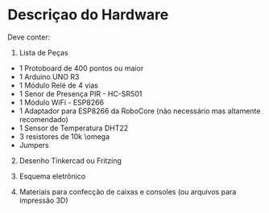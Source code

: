 # Descriçao do Hardware

Deve conter:

1) Lista de Peças

* 1 Protoboard de 400 pontos ou maior
* 1 Arduino UNO R3
* 1 Módulo Relé de 4 vias
* 1 Senor de Presença PIR - HC-SR501
* 1 Módulo WiFi - ESP8266
* 1 Adaptador para ESP8266 da RoboCore (não necessário mas altamente recomendado)
* 1 Sensor de Temperatura DHT22
* 3 resistores de 10k \omega
* Jumpers

2) Desenho Tinkercad ou Fritzing

3) Esquema eletrônico

4) Materiais para confecção de caixas e consoles (ou arquivos para impressão 3D)
